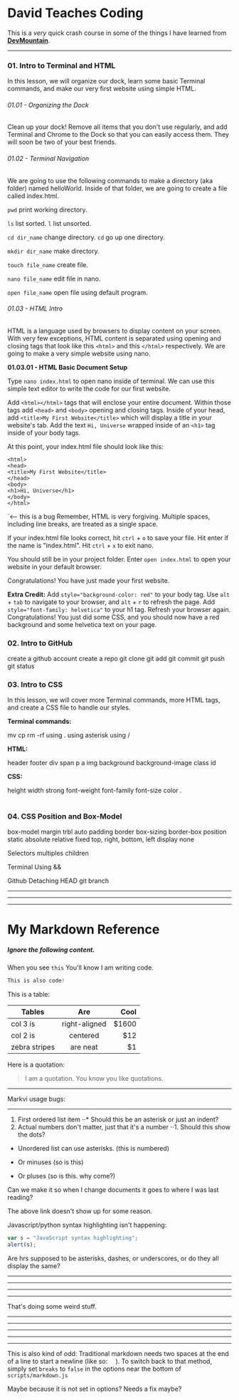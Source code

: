 # David Teaches Coding
This is a _very_ quick crash course in some of the things I have learned from [__DevMountain__](www.devmountain.com "DevMountain's Homepage").

---
### 01. Intro to Terminal and HTML
In this lesson, we will organize our dock, learn some basic Terminal commands, and make our very first website using simple HTML.
###### 01.01 - Organizing the Dock

Clean up your dock! Remove all items that you don't use regularly, and add Terminal and Chrome to the Dock so that you can easily access them. They will soon be two of your best friends.

###### 01.02 - Terminal Navigation

We are going to use the following commands to make a directory (aka folder) named helloWorld. Inside of that folder, we are going to create a file called index.html.

`pwd` print working directory.

`ls` list sorted. `l` list unsorted.

`cd dir_name` change directory. `cd` go up one directory.

`mkdir dir_name` make directory.

`touch file_name` create file.

`nano file_name` edit file in nano.

`open file_name` open file using default program.

###### 01.03 - HTML Intro

HTML is a language used by browsers to display content on your screen. With very few exceptions, HTML content is separated using opening and closing tags that look like this `<html>` and this `</html>` respectively. We are going to make a very simple website using nano.

__01.03.01 - HTML Basic Document Setup__

Type `nano index.html` to open nano inside of terminal. We can use this simple text editor to write the code for our first website.

Add `<html></html>` tags that will enclose your entire document. Within those tags add `<head>` and `<body>` opening and closing tags. Inside of your head, add `<title>My First Website</title>` which will display a title in your website's tab. Add the text `Hi, Universe` wrapped inside of an `<h1>` tag inside of your body tags.

At this point, your index.html file should look like this:

```
<html>
<head>
<title>My First Website</title>
</head>
<body>
<h1>Hi, Universe</h1>
</body>
</html>
```
`<-- this is a bug
Remember, HTML is very forgiving. Multiple spaces, including line breaks, are treated as a single space.

If your index.html file looks correct, hit `ctrl` + `o` to save your file. Hit enter if the name is "index.html". Hit `ctrl` + `x` to exit nano.

You should still be in your project folder. Enter `open index.html` to open your website in your default browser.

Congratulations! You have just made your first website.

__Extra Credit:__ Add `style="background-color: red"` to your body tag. Use `alt` + `tab` to navigate to your browser, and `alt` + `r` to refresh the page. Add `style="font-family: helvetica"` to your h1 tag. Refresh your browser again. Congratulations! You just did some CSS, and you should now have a red background and some helvetica text on your page.

### 02. Intro to GitHub
create a github account
create a repo
git clone
git add
git commit
git push
git status

### 03. Intro to CSS
In this lesson, we will cover more Terminal commands, more HTML tags, and create a CSS file to handle our styles.

__Terminal commands:__

mv
cp
rm -rf
using .
using asterisk
using /

__HTML:__

header
footer
div
span
p
a
img
background
background-image
class
id

__CSS:__

height
width
strong
font-weight
font-family
font-size
color
.
#


### 04. CSS Position and Box-Model
box-model
margin
	trbl
	auto
padding
border
box-sizing border-box
position
	static
	absolute
    relative
    fixed
top, right, bottom, left
display
	none

Selectors
multiples
children

Terminal
Using &&

Github
Detaching HEAD
git branch


------------------------------------
---
---




# My Markdown Reference
##### Ignore the following content.
When you see `this` You'll know I am writing code.

```javascript
This is also code!
```

This is a table:

| Tables        | Are           | Cool  |
| ------------- |:-------------:| -----:|
| col 3 is      | right-aligned | $1600 |
| col 2 is      | centered      |   $12 |
| zebra stripes | are neat      |    $1 |

Here is a quotation:
> I am a quotation.
> You know you like quotations.

---

Markvi usage bugs:
***
1. First ordered list item
⋅⋅* Should this be an asterisk or just an indent?
1. Actual numbers don't matter, just that it's a number
⋅⋅1. Should this show the dots?
* Unordered list can use asterisks. (this is numbered)
- Or minuses (so is this)
+ Or pluses (so is this. why come?)

Can we make it so when I change documents it goes to where I was last reading?

[arbitrary case-insensitive reference text]: https://www.mozilla.org

The above link doesn't show up for some reason.

Javascript/python syntax highlighting isn't happening:
```javascript
var s = "JavaScript syntax highlighting";
alert(s);
```

Are hrs supposed to be asterisks, dashes, or underscores, or do they all display the same?
***
---
___
***
That's doing some weird stuff.

---
---
---
---
---

This is also kind of odd:
Traditional markdown needs two spaces at the end of a line to start a newline (like so: `  `).
To switch back to that method, simply set `breaks` to `false` in the options near the bottom of `scripts/markdown.js`

Maybe because it is not set in options? Needs a fix maybe?



